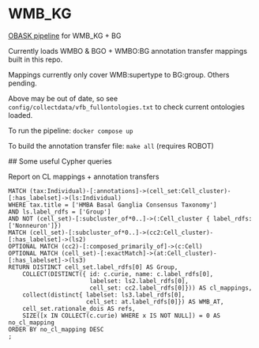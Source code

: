 # WMB_KG

[OBASK pipeline](https://github.com/OBASKTools/obask) for WMB_KG + BG

Currently loads WMBO & BGO + WMBO:BG annotation transfer mappings built in this repo.

Mappings currently only cover WMB:supertype to BG:group.  Others pending.

Above may be out of date, so see `config/collectdata/vfb_fullontologies.txt` to check current ontologies loaded.

To run the pipeline:  `docker compose up`

To build the annotation transfer file: `make all`  (requires ROBOT)

## Some useful Cypher queries

Report on CL mappings + annotation transfers

```cypher
MATCH (tax:Individual)-[:annotations]->(cell_set:Cell_cluster)-[:has_labelset]->(ls:Individual) 
WHERE tax.title = ['HMBA Basal Ganglia Consensus Taxonomy']
AND ls.label_rdfs = ['Group'] 
AND NOT (cell_set)-[:subcluster_of*0..]->(:Cell_cluster { label_rdfs: ['Nonneuron']})
MATCH (cell_set)-[:subcluster_of*0..]->(cc2:Cell_cluster)-[:has_labelset]->(ls2)
OPTIONAL MATCH (cc2)-[:composed_primarily_of]->(c:Cell)
OPTIONAL MATCH (cell_set)-[:exactMatch]->(at:Cell_cluster)-[:has_labelset]->(ls3)
RETURN DISTINCT cell_set.label_rdfs[0] AS Group, 
	COLLECT(DISTINCT({ id: c.curie, name: c.label_rdfs[0], 
                       labelset: ls2.label_rdfs[0], 
				       cell_set: cc2.label_rdfs[0]})) AS cl_mappings,
	collect(distinct{ labelset: ls3.label_rdfs[0], 
					  cell_set: at.label_rdfs[0]}) AS WMB_AT,
    cell_set.rationale_dois AS refs, 
	SIZE([x IN COLLECT(c.curie) WHERE x IS NOT NULL]) = 0 AS no_cl_mapping 
ORDER BY no_cl_mapping DESC 
;

```
